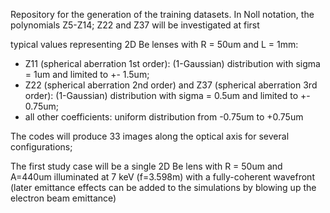 Repository for the generation of the training datasets. In Noll notation, the polynomials  Z5-Z14; Z22 and Z37 will be investigated at first

typical values representing 2D Be lenses with R = 50um and L = 1mm:
 - Z11 (spherical aberration 1st order): (1-Gaussian) distribution with sigma = 1um and limited to +- 1.5um;
 - Z22 (spherical aberration 2nd order) and Z37 (spherical aberration 3rd order): (1-Gaussian) distribution with sigma = 0.5um and limited to +- 0.75um;
 - all other coefficients: uniform distribution from -0.75um to +0.75um 
 
 The codes will produce 33 images along the optical axis for several configurations;
 
 The first study case will be a single 2D Be lens with R = 50um and A=440um illuminated at 7 keV (f=3.598m) with a fully-coherent wavefront (later emittance effects can be added to the simulations by blowing up the electron beam emittance)